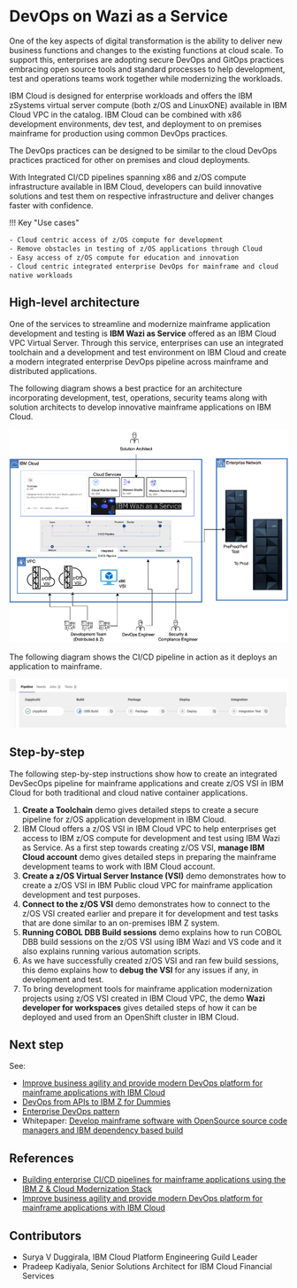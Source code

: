 # DevOps on Wazi as a Service

One of the key aspects of digital transformation is the ability to deliver new business functions and changes to the existing functions at cloud scale. To support this, enterprises are adopting secure DevOps and GitOps practices embracing open source tools and standard processes to help development, test and operations teams work together while modernizing the workloads.

IBM Cloud is designed for enterprise workloads and offers the IBM zSystems virtual server compute (both z/OS and LinuxONE) available in IBM Cloud VPC in the catalog. IBM Cloud can be combined with x86 development environments, dev test, and deployment to on premises mainframe for production using common DevOps practices.

The DevOps practices can be designed to be similar to the cloud DevOps practices practiced for other on premises and cloud deployments.

With Integrated CI/CD pipelines spanning x86 and z/OS compute infrastructure available in IBM Cloud, developers can build innovative solutions and test them on respective infrastructure and deliver changes faster with confidence.

!!! Key "Use cases"

    - Cloud centric access of z/OS compute for development
    - Remove obstacles in testing of z/OS applications through Cloud
    - Easy access of z/OS compute for education and innovation
    - Cloud centric integrated enterprise DevOps for mainframe and cloud native workloads

## High-level architecture

One of the services to streamline and modernize mainframe application development and testing is **IBM Wazi as Service** offered as an IBM Cloud VPC Virtual Server. Through this service, enterprises can use an integrated toolchain and a development and test environment on IBM Cloud and create a modern integrated enterprise DevOps pipeline across mainframe and distributed applications.

The following diagram shows a best practice for an architecture incorporating development, test, operations, security teams along with solution architects to develop innovative mainframe applications on IBM Cloud.

[![devops wazi](./media/mainframe-devops-wazi.png)](https://www.ibm.com/downloads/cas/Y3JDDJOD)

The following diagram shows the CI/CD pipeline in action as it deploys an application to mainframe.

![cicd pipeline](./media/z-enterprise-devops-example2.png)

## Step-by-step

The following step-by-step instructions show how to create an integrated DevSecOps pipeline for mainframe applications and create z/OS VSI in IBM Cloud for both traditional and cloud native container applications. 

1. **Create a Toolchain** demo gives detailed steps to create a secure pipeline for z/OS application development in IBM Cloud.
2. IBM Cloud offers a z/OS VSI in IBM Cloud VPC to help enterprises get access to IBM z/OS compute for development and test using IBM Wazi as Service. As a first step towards creating z/OS VSI, **manage IBM Cloud account** demo gives detailed steps in preparing the mainframe development teams to work with IBM Cloud account.
3. **Create a z/OS Virtual Server Instance (VSI)** demo demonstrates how to create a z/OS VSI in IBM Public cloud VPC for mainframe application development and test purposes.
4. **Connect to the z/OS VSI** demo demonstrates how to connect to the z/OS VSI created earlier and prepare it for development and test tasks that are done similar to an on-premises IBM Z system.
5. **Running COBOL DBB Build sessions** demo explains how to run COBOL DBB build sessions on the z/OS VSI using IBM Wazi and VS code and it also explains running various automation scripts.
6. As we have successfully created z/OS VSI and ran few build sessions, this demo explains how to **debug the VSI** for any issues if any, in development and test.
7. To bring development tools for mainframe application modernization projects using z/OS VSI created in IBM Cloud VPC, the demo **Wazi developer for workspaces** gives detailed steps of how it can be deployed and used from an OpenShift cluster in IBM Cloud.

## Next step

See:

- [Improve business agility and provide modern DevOps platform for mainframe applications with IBM Cloud](https://www.ibm.com/downloads/cas/Y3JDDJOD)
- [DevOps from APIs to IBM Z for Dummies](http://www.recarta.co.uk/wp-content/uploads/2017/05/DevOpsforDummies-ilovepdf-compressed.pdf)
- [Enterprise DevOps pattern](https://www.ibm.com/cloud/architecture/architectures/z-enterprise-devops-pattern)
- Whitepaper: [Develop mainframe software with OpenSource source code managers and IBM dependency based build](https://www.ibm.com/support/pages/system/files/inline-files/Develop-Mainframe-Software-with-Git-and-IBM_Dependency_Based_Build.pdf)

## References

- [Building enterprise CI/CD pipelines for mainframe applications using the IBM Z & Cloud Modernization Stack](https://www.ibm.com/support/pages/node/6960229)
- [Improve business agility and provide modern DevOps platform for mainframe applications with IBM Cloud](https://www.ibm.com/downloads/cas/Y3JDDJOD)

## Contributors

- Surya V Duggirala, IBM Cloud Platform Engineering Guild Leader
- Pradeep Kadiyala, Senior Solutions Architect for IBM Cloud Financial Services